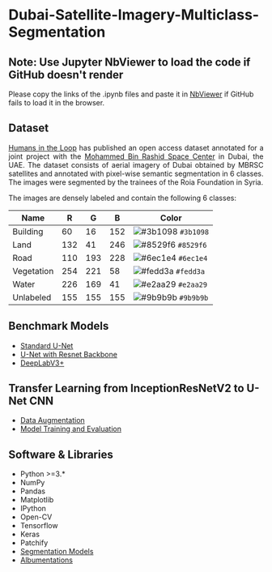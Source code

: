 # Dubai-Satellite-Imagery-Multiclass-Segmentation

## Note: Use Jupyter NbViewer to load the code if GitHub doesn't render

Please copy the links of the .ipynb files and paste it in [NbViewer](https://nbviewer.org/) if GitHub fails to load it in the browser.

## Dataset
<p align="justify">
<a href="https://humansintheloop.org/">Humans in the Loop</a> has published an open access dataset annotated for a joint project with the <a href="https://www.mbrsc.ae/">Mohammed Bin Rashid Space Center</a> in Dubai, the UAE. The dataset consists of aerial imagery of Dubai obtained by MBRSC satellites and annotated with pixel-wise semantic segmentation in 6 classes. The images were segmented by the trainees of the Roia Foundation in Syria.
</p>

The images are densely labeled and contain the following 6 classes:

| Name       | R   | G   | B   | Color |
| ---------- | --- | --- | --- |-------|
| Building   | 60  | 16  | 152 |![#3b1098](https://via.placeholder.com/15/3b1098/000000?text=+) `#3b1098`|
| Land       | 132 | 41  | 246 |![#8529f6](https://via.placeholder.com/15/8529f6/000000?text=+) `#8529f6`|
| Road       | 110 | 193 | 228 |![#6ec1e4](https://via.placeholder.com/15/6ec1e4/000000?text=+) `#6ec1e4`|
| Vegetation | 254 | 221 | 58  |![#fedd3a](https://via.placeholder.com/15/fedd3a/000000?text=+) `#fedd3a`|
| Water      | 226 | 169 | 41  |![#e2aa29](https://via.placeholder.com/15/e2aa29/000000?text=+) `#e2aa29`|
| Unlabeled  | 155 | 155 | 155 |![#9b9b9b](https://via.placeholder.com/15/9b9b9b/000000?text=+) `#9b9b9b`|

## Benchmark Models
- [Standard U-Net](./01-01-Standard_U-Net.ipynb)
- [U-Net with Resnet Backbone](./01-02-Unet_with_Resnet_Backbone.ipynb)
- [DeepLabV3+](./01-03-DeepLabV3%2B_Model.ipynb)

## Transfer Learning from InceptionResNetV2 to U-Net CNN
- [Data Augmentation](./02-01-Dataset_Augmentation.ipynb)
- [Model Training and Evaluation](./02-02-Transfer_Learning_InceptionResNetV2_and_U-Net.ipynb)

## Software & Libraries
- Python >=3.*
- NumPy
- Pandas
- Matplotlib
- IPython
- Open-CV
- Tensorflow
- Keras
- Patchify
- [Segmentation Models](https://github.com/qubvel/segmentation_models)
- [Albumentations](https://albumentations.ai/)
